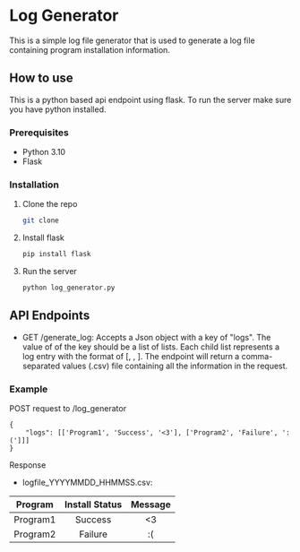 # Log Generator
This is a simple log file generator that is used to generate a log file containing program installation information.

## How to use
This is a python based api endpoint using flask. To run the server make sure you have python installed. 

### Prerequisites
- Python 3.10
- Flask

### Installation

1. Clone the repo
   ```sh
   git clone 
    ```
2. Install flask
    ```sh
    pip install flask
    ```
3. Run the server
    ```sh
    python log_generator.py
    ```

## API Endpoints
* GET /generate_log: Accepts a Json object with a key of "logs". The value of of the key should be a list of lists. Each child list represents a log entry with the format of [<ProgramName>, <Status>, <Message>]. The endpoint will return a comma-separated values (.csv) file containing all the information in the request.
### Example
POST request to /log_generator
```
{
    "logs": [['Program1', 'Success', '<3'], ['Program2', 'Failure', ':(']]]
}
```
Response
* logfile_YYYYMMDD_HHMMSS.csv:

| Program  | Install Status | Message |
|:--------:|:--------------:|:-------:|
| Program1 |    Success     |   <3   |
| Program2 |    Failure     |   :(    |

